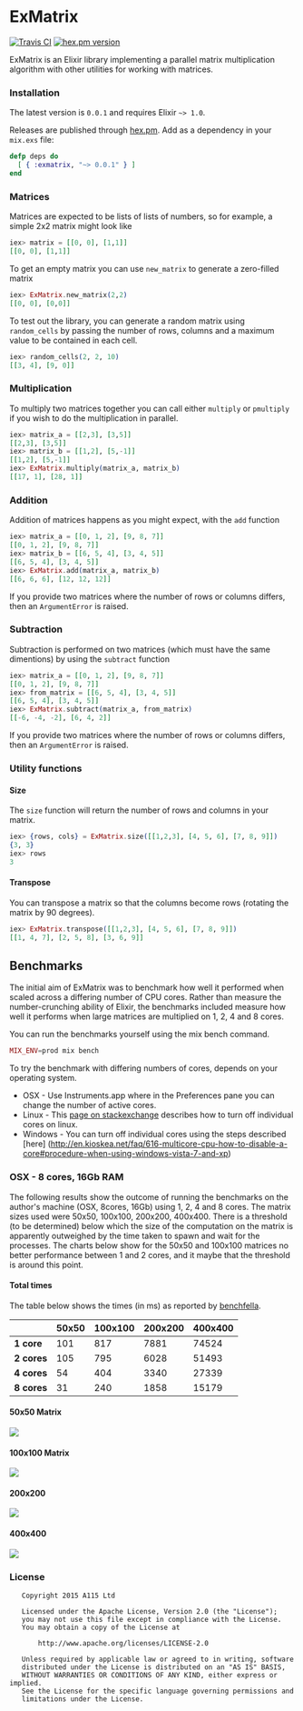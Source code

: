 # ExMatrix


[![Travis CI](https://travis-ci.org/a115/exmatrix.svg)](https://travis-ci.org/a115/exmatrix) [![hex.pm version](https://img.shields.io/hexpm/v/exmatrix.svg?style=flat)](https://hex.pm/packages/exmatrix)


ExMatrix is an Elixir library implementing a parallel matrix multiplication algorithm with other utilities for working with matrices.

### Installation

The latest version is `0.0.1` and requires Elixir `~> 1.0`.

Releases are published through [hex.pm](https://hex.pm/packages/exmatrix). Add as a dependency in your `mix.exs` file:

```elixir
defp deps do
  [ { :exmatrix, "~> 0.0.1" } ]
end
```

### Matrices

Matrices are expected to be lists of lists of numbers, so for example, a simple 2x2 matrix might look like

```elixir
iex> matrix = [[0, 0], [1,1]]
[[0, 0], [1,1]]
```

To get an empty matrix you can use ```new_matrix``` to generate a zero-filled matrix

```elixir
iex> ExMatrix.new_matrix(2,2)
[[0, 0], [0,0]]
```

To test out the library, you can generate a random matrix using ```random_cells``` by passing the number of rows, columns and a maximum value to be contained in each cell.

```elixir
iex> random_cells(2, 2, 10)
[[3, 4], [9, 0]]
```


### Multiplication

To multiply two matrices together you can call either ```multiply``` or ```pmultiply``` if you wish to do the multiplication in parallel.

```elixir
iex> matrix_a = [[2,3], [3,5]]
[[2,3], [3,5]]
iex> matrix_b = [[1,2], [5,-1]]
[[1,2], [5,-1]]
iex> ExMatrix.multiply(matrix_a, matrix_b)
[[17, 1], [28, 1]]
```

### Addition

Addition of matrices happens as you might expect, with the ```add``` function

```elixir
iex> matrix_a = [[0, 1, 2], [9, 8, 7]]
[[0, 1, 2], [9, 8, 7]]
iex> matrix_b = [[6, 5, 4], [3, 4, 5]]
[[6, 5, 4], [3, 4, 5]]
iex> ExMatrix.add(matrix_a, matrix_b)
[[6, 6, 6], [12, 12, 12]]
```
If you provide two matrices where the number of rows or columns differs, then an ```ArgumentError``` is raised.


### Subtraction

Subtraction is performed on two matrices (which must have the same dimentions) by using the ```subtract``` function

```elixir
iex> matrix_a = [[0, 1, 2], [9, 8, 7]]
[[0, 1, 2], [9, 8, 7]]
iex> from_matrix = [[6, 5, 4], [3, 4, 5]]
[[6, 5, 4], [3, 4, 5]]
iex> ExMatrix.subtract(matrix_a, from_matrix)
[[-6, -4, -2], [6, 4, 2]]
```


If you provide two matrices where the number of rows or columns differs, then an ```ArgumentError``` is raised.


### Utility functions

#### Size

The ```size``` function will return the number of rows and columns in your matrix.

```elixir
iex> {rows, cols} = ExMatrix.size([[1,2,3], [4, 5, 6], [7, 8, 9]])
{3, 3}
iex> rows
3
```

#### Transpose

You can transpose a matrix so that the columns become rows (rotating the matrix by 90 degrees).

```elixir
iex> ExMatrix.transpose([[1,2,3], [4, 5, 6], [7, 8, 9]])
[[1, 4, 7], [2, 5, 8], [3, 6, 9]]
```



## Benchmarks

The initial aim of ExMatrix was to benchmark how well it performed when scaled across a differing number of CPU cores.  Rather than measure the number-crunching ability of Elixir, the benchmarks included measure how well it performs when large matrices are multiplied on 1, 2, 4 and 8 cores.  

You can run the benchmarks yourself using the mix bench command.


```elixir
MIX_ENV=prod mix bench
```

To try the benchmark with differing numbers of cores, depends on your operating system.  

* OSX - Use Instruments.app where in the Preferences pane you can change the number of active cores.
* Linux - This [page on stackexchange](http://unix.stackexchange.com/questions/145645/diabling-cpu-cores-on-quad-core-processor-on-linux) describes how to turn off individual cores on linux.
* Windows - You can turn off individual cores using the steps described [here]
(http://en.kioskea.net/faq/616-multicore-cpu-how-to-disable-a-core#procedure-when-using-windows-vista-7-and-xp) 


### OSX - 8 cores, 16Gb RAM

The following results show the outcome of running the benchmarks on the author's machine (OSX, 8cores, 16Gb) using 1, 2, 4 and 8 cores.  The matrix sizes used were 50x50, 100x100, 200x200, 400x400.  There is a threshold (to be determined) below which the size of the computation on the matrix is  apparently outweighed by the time taken to spawn and wait for the processes.  The charts below show for the 50x50 and 100x100 matrices no better performance between 1 and 2 cores, and it maybe that the threshold is around this point.

#### Total times

The table below shows the times (in ms) as reported by [benchfella](https://github.com/alco/benchfella).  

|   | 50x50  |  100x100 | 200x200  | 400x400   |
|---|---|---|---|---|
| **1 core**   |  101  | 817   |  7881   |  74524  |
| **2 cores**  | 105  |  795  |  6028  |  51493  |
| **4 cores**  |  54  | 404  | 3340  | 27339   |
| **8 cores**   | 31  |  240  |  1858 |  15179 |


#### 50x50 Matrix

![](doc/img/50x50.png)

#### 100x100 Matrix

![](doc/img/100x100.png)

#### 200x200

![](doc/img/200x200.png)

#### 400x400

![](doc/img/400x400.png)







### License

```
   Copyright 2015 A115 Ltd

   Licensed under the Apache License, Version 2.0 (the "License");
   you may not use this file except in compliance with the License.
   You may obtain a copy of the License at

       http://www.apache.org/licenses/LICENSE-2.0

   Unless required by applicable law or agreed to in writing, software
   distributed under the License is distributed on an "AS IS" BASIS,
   WITHOUT WARRANTIES OR CONDITIONS OF ANY KIND, either express or implied.
   See the License for the specific language governing permissions and
   limitations under the License.
```
